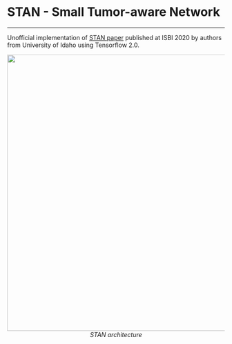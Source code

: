 # STAN - Small Tumor-aware Network

---

Unofficial implementation of [STAN paper](https://arxiv.org/pdf/2002.01034.pdf) published at ISBI 2020 by authors from University of Idaho using Tensorflow 2.0.

<p align="center">
    <img src="https://d3i71xaburhd42.cloudfront.net/45f59a04e3245bde73a00bf85ca49719bb381b87/2-Figure2-1.png" width="640"><br />
    <em>STAN architecture</em>
</p>
